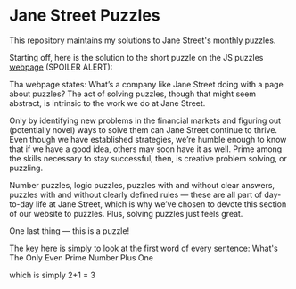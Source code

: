 # Jane Street Puzzles
This repository maintains my solutions to Jane Street's monthly puzzles.

Starting off, here is the solution to the short puzzle on the JS puzzles [webpage](https://www.janestreet.com/puzzles/) (SPOILER ALERT):

Tha webpage states:
What’s a company like Jane Street doing with a page about puzzles? The act of solving puzzles, though that might seem abstract, is intrinsic to the work we do at Jane Street.

Only by identifying new problems in the financial markets and figuring out (potentially novel) ways to solve them can Jane Street continue to thrive. Even though we have established strategies, we’re humble enough to know that if we have a good idea, others may soon have it as well. Prime among the skills necessary to stay successful, then, is creative problem solving, or puzzling.

Number puzzles, logic puzzles, puzzles with and without clear answers, puzzles with and without clearly defined rules — these are all part of day-to-day life at Jane Street, which is why we’ve chosen to devote this section of our website to puzzles. Plus, solving puzzles just feels great.

One last thing — this is a puzzle!


The key here is simply to look at the first word of every sentence: What's The Only Even Prime Number Plus One

which is simply 2+1 = 3